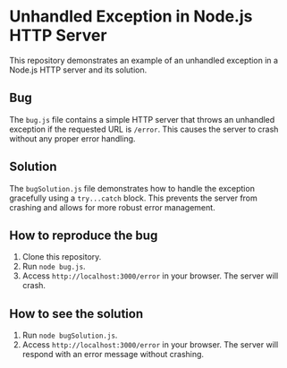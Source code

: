 # Unhandled Exception in Node.js HTTP Server

This repository demonstrates an example of an unhandled exception in a Node.js HTTP server and its solution.

## Bug

The `bug.js` file contains a simple HTTP server that throws an unhandled exception if the requested URL is `/error`. This causes the server to crash without any proper error handling.

## Solution

The `bugSolution.js` file demonstrates how to handle the exception gracefully using a `try...catch` block. This prevents the server from crashing and allows for more robust error management.

## How to reproduce the bug

1.  Clone this repository.
2.  Run `node bug.js`.
3.  Access `http://localhost:3000/error` in your browser. The server will crash.

## How to see the solution

1.  Run `node bugSolution.js`.
2.  Access `http://localhost:3000/error` in your browser. The server will respond with an error message without crashing.